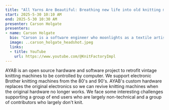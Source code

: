 ```yaml
---
title: "All Yarns Are Beautiful: Breathing new life into old knitting machines"
start: 2025-5-30 10:10 AM
end: 2025-5-30 10:30 AM
presenter: Carson Holgate
presenters:
- name: Carson Holgate
  bio: "Carson is a software engineer who moonlights as a textile artist and YouTuber."
  image: ..carson_holgate_headshot.jpeg
  links:
  - title: YouTube
    url: https://www.youtube.com/@KnitFactoryImpl
---
```


AYAB is an open source hardware and software project to retrofit vintage knitting machines to be controlled by computer. We support electronic Brother knitting machines from the 80's and 90's. AYAB's custom hardware replaces the original electronics so we can revive knitting machines when the original hardware no longer works. We face some interesting challenges supporting a group of end users who are largely non-technical and a group of contributors who largely don't knit.
